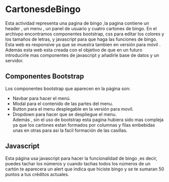 # CartonesdeBingo
Esta actividad representa una pagina de bingo ,la pagina contiene un header , un menu , un panel de usuario y cuatro cartones de bingo.
En el archivpo encontramos componentes bootstrap, css para editar los colores y los tamaños de letras, y javascript para que haga las funciones de bingo. Esta web es responsive ya que se muestra tambien en versión para móvil . Además esta web esta creada con el objetivo de que en un futuro introducirle mas componentes de javascript y añadirle base de datos y un servidor.

## Componentes Bootstrap
Los componentes bootstrap que aparecen en la página son:
* Navbar para hacer el menú. 
* Modal para el contenido de las partes del menu. 
* Button para el menu desplegable en la versión para movil.
* Dropdown para hacer que se despliegue el menu.  
  Además , sin el uso de bootstrap esta pagina hubiera sido mas compleja ya que los cartones estan formados por columnas y filas embebidas unas en otras para asi la facil formación de las casillas.

## Javascript
Esta página usa javascript para hacer la funcionalidad de bingo ,es decir, puedes tachar los números y cuando tachas todos los números de un cartón te aparecera un alert que indica que hiciste bingo y se te sumaran 50 puntos a tus créditos actuales.

